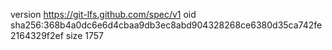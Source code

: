 version https://git-lfs.github.com/spec/v1
oid sha256:368b4a0dc6e6d4cbaa9db3ec8abd904328268ce6380d35ca742fe2164329f2ef
size 1757
